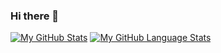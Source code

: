### Hi there 👋

<!--
**himj131/himj131** is a ✨ _special_ ✨ repository because its `README.md` (this file) appears on your GitHub profile.

Here are some ideas to get you started:

- 🔭 I’m currently working on ...
- 🌱 I’m currently learning ...
- 👯 I’m looking to collaborate on ...
- 🤔 I’m looking for help with ...
- 💬 Ask me about ...
- 📫 How to reach me: ...
- 😄 Pronouns: ...
- ⚡ Fun fact: ...
-->


[![My GitHub Stats](https://github-readme-stats.vercel.app/api/?username=himj131&count_private=true&showicons=true)]()
[![My GitHub Language Stats](https://github-readme-stats.vercel.app/api/top-langs/?username=himj131&langs_count=5)]()
